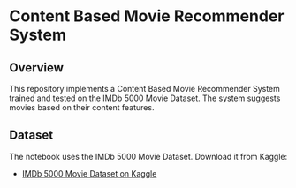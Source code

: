 # Content Based Movie Recommender System

## Overview

This repository implements a Content Based Movie Recommender System trained and tested on the IMDb 5000 Movie Dataset. The system suggests movies based on their content features.

## Dataset

The notebook uses the IMDb 5000 Movie Dataset. Download it from Kaggle:

- [IMDb 5000 Movie Dataset on Kaggle]([https://www.kaggle.com/datasets/carolzhangdc/imdb-5000-movie-dataset])
